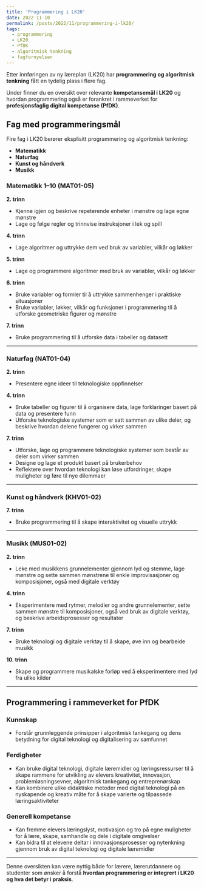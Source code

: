 ```yaml
---
title: 'Programmering i LK20'
date: 2022-11-10
permalink: /posts/2022/11/programmering-i-lk20/
tags:
  - programmering
  - LK20
  - PfDK
  - algoritmisk tenkning
  - fagfornyelsen
---
```


Etter innføringen av ny læreplan (LK20) har **programmering og algoritmisk tenkning** fått en tydelig plass i flere fag. 

Under finner du en oversikt over relevante **kompetansemål i LK20** og hvordan programmering også er forankret i rammeverket for **profesjonsfaglig digital kompetanse (PfDK)**.

## Fag med programmeringsmål

Fire fag i LK20 berører eksplisitt programmering og algoritmisk tenkning:

- **Matematikk**
- **Naturfag**
- **Kunst og håndverk**
- **Musikk**

### Matematikk 1–10 (MAT01-05)

**2. trinn**

- Kjenne igjen og beskrive repeterende enheter i mønstre og lage egne mønstre  
- Lage og følge regler og trinnvise instruksjoner i lek og spill

**4. trinn**

- Lage algoritmer og uttrykke dem ved bruk av variabler, vilkår og løkker

**5. trinn**

- Lage og programmere algoritmer med bruk av variabler, vilkår og løkker

**6. trinn**

- Bruke variabler og formler til å uttrykke sammenhenger i praktiske situasjoner  
- Bruke variabler, løkker, vilkår og funksjoner i programmering til å utforske geometriske figurer og mønstre

**7. trinn**

- Bruke programmering til å utforske data i tabeller og datasett

---

### Naturfag (NAT01-04)

**2. trinn**

- Presentere egne ideer til teknologiske oppfinnelser

**4. trinn**

- Bruke tabeller og figurer til å organisere data, lage forklaringer basert på data og presentere funn  
- Utforske teknologiske systemer som er satt sammen av ulike deler, og beskrive hvordan delene fungerer og virker sammen

**7. trinn**

- Utforske, lage og programmere teknologiske systemer som består av deler som virker sammen  
- Designe og lage et produkt basert på brukerbehov  
- Reflektere over hvordan teknologi kan løse utfordringer, skape muligheter og føre til nye dilemmaer

---

### Kunst og håndverk (KHV01-02)

**7. trinn**

- Bruke programmering til å skape interaktivitet og visuelle uttrykk

---

### Musikk (MUS01-02)

**2. trinn**

- Leke med musikkens grunnelementer gjennom lyd og stemme, lage mønstre og sette sammen mønstrene til enkle improvisasjoner og komposisjoner, også med digitale verktøy

**4. trinn**

- Eksperimentere med rytmer, melodier og andre grunnelementer, sette sammen mønstre til komposisjoner, også ved bruk av digitale verktøy, og beskrive arbeidsprosesser og resultater

**7. trinn**

- Bruke teknologi og digitale verktøy til å skape, øve inn og bearbeide musikk

**10. trinn**

- Skape og programmere musikalske forløp ved å eksperimentere med lyd fra ulike kilder

---

## Programmering i rammeverket for PfDK

### Kunnskap

- Forstår grunnleggende prinsipper i algoritmisk tankegang og dens betydning for digital teknologi og digitalisering av samfunnet

### Ferdigheter

- Kan bruke digital teknologi, digitale læremidler og læringsressurser til å skape rammene for utvikling av elevers kreativitet, innovasjon, problemløsningsevner, algoritmisk tankegang og entreprenørskap  
- Kan kombinere ulike didaktiske metoder med digital teknologi på en nyskapende og kreativ måte for å skape varierte og tilpassede læringsaktiviteter

### Generell kompetanse

- Kan fremme elevers læringslyst, motivasjon og tro på egne muligheter for å lære, skape, samhandle og dele i digitale omgivelser  
- Kan bidra til at elevene deltar i innovasjonsprosesser og nytenkning gjennom bruk av digital teknologi og digitale læremidler

---

Denne oversikten kan være nyttig både for lærere, lærerutdannere og studenter som ønsker å forstå **hvordan programmering er integrert i LK20 og hva det betyr i praksis**.